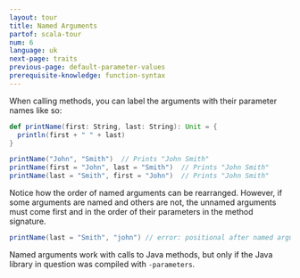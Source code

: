 ```yaml
---
layout: tour
title: Named Arguments
partof: scala-tour
num: 6
language: uk
next-page: traits
previous-page: default-parameter-values
prerequisite-knowledge: function-syntax
---
```


When calling methods, you can label the arguments with their parameter names like so:

```scala mdoc
def printName(first: String, last: String): Unit = {
  println(first + " " + last)
}

printName("John", "Smith")  // Prints "John Smith"
printName(first = "John", last = "Smith")  // Prints "John Smith"
printName(last = "Smith", first = "John")  // Prints "John Smith"
```
Notice how the order of named arguments can be rearranged. However, if some arguments are named and others are not, the unnamed arguments must come first and in the order of their parameters in the method signature.

```scala mdoc:fail
printName(last = "Smith", "john") // error: positional after named argument
```

Named arguments work with calls to Java methods, but only if the Java library in question was compiled with `-parameters`.
